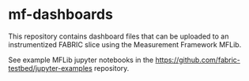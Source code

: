 # mf-dashboards

This repository contains dashboard files that can be uploaded to an instrumentized FABRIC slice using the Measurement Framework MFLib.

See example MFLib jupyter notebooks in the https://github.com/fabric-testbed/jupyter-examples repository. 


